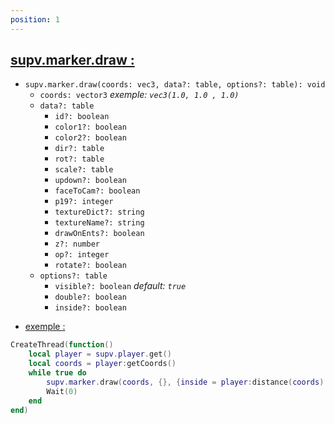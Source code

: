 ```yaml
---
position: 1
---
```


<h2><u>supv.marker.draw :</u></h2>

* `supv.marker.draw(coords: vec3, data?: table, options?: table): void`
    * `coords: vector3` *exemple: `vec3(1.0, 1.0 , 1.0)`*
    * `data?: table`
        * `id?: boolean`
        * `color1?: boolean`
        * `color2?: boolean`
        * `dir?: table`
        * `rot?: table`
        * `scale?: table`
        * `updown?: boolean`
        * `faceToCam?: boolean`
        * `p19?: integer`
        * `textureDict?: string`
        * `textureName?: string`
        * `drawOnEnts?: boolean`
        * `z?: number`
        * `op?: integer`
        * `rotate?: boolean`
    * `options?: table`
        * `visible?: boolean` *default: `true`*
        * `double?: boolean`
        * `inside?: boolean`


        
- <p><u>exemple :</u></p>

```lua
CreateThread(function()
    local player = supv.player.get()
    local coords = player:getCoords()
    while true do
        supv.marker.draw(coords, {}, {inside = player:distance(coords) < 2})
        Wait(0)
    end
end)
```